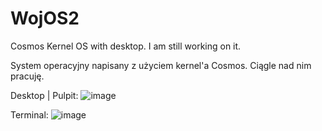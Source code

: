 # WojOS2
Cosmos Kernel OS with desktop. I am still working on it.

System operacyjny napisany z użyciem kernel'a Cosmos. Ciągle nad nim pracuję.

Desktop | Pulpit:
![image](https://user-images.githubusercontent.com/112283903/206801661-162a4a2f-517f-442c-a5c5-276b3a742f78.png)

Terminal:
![image](https://user-images.githubusercontent.com/112283903/206801691-f9d02c43-2e84-4a51-8852-320f78b570a4.png)
